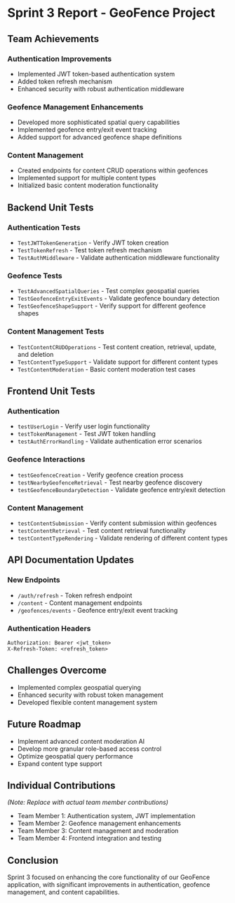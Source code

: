 # Sprint 3 Report - GeoFence Project

## Team Achievements

### Authentication Improvements
- Implemented JWT token-based authentication system
- Added token refresh mechanism
- Enhanced security with robust authentication middleware

### Geofence Management Enhancements
- Developed more sophisticated spatial query capabilities
- Implemented geofence entry/exit event tracking
- Added support for advanced geofence shape definitions

### Content Management
- Created endpoints for content CRUD operations within geofences
- Implemented support for multiple content types
- Initialized basic content moderation functionality

## Backend Unit Tests

### Authentication Tests
- `TestJWTTokenGeneration` - Verify JWT token creation
- `TestTokenRefresh` - Test token refresh mechanism
- `TestAuthMiddleware` - Validate authentication middleware functionality

### Geofence Tests
- `TestAdvancedSpatialQueries` - Test complex geospatial queries
- `TestGeofenceEntryExitEvents` - Validate geofence boundary detection
- `TestGeofenceShapeSupport` - Verify support for different geofence shapes

### Content Management Tests
- `TestContentCRUDOperations` - Test content creation, retrieval, update, and deletion
- `TestContentTypeSupport` - Validate support for different content types
- `TestContentModeration` - Basic content moderation test cases

## Frontend Unit Tests

### Authentication
- `testUserLogin` - Verify user login functionality
- `testTokenManagement` - Test JWT token handling
- `testAuthErrorHandling` - Validate authentication error scenarios

### Geofence Interactions
- `testGeofenceCreation` - Verify geofence creation process
- `testNearbyGeofenceRetrieval` - Test nearby geofence discovery
- `testGeofenceBoundaryDetection` - Validate geofence entry/exit detection

### Content Management
- `testContentSubmission` - Verify content submission within geofences
- `testContentRetrieval` - Test content retrieval functionality
- `testContentTypeRendering` - Validate rendering of different content types

## API Documentation Updates

### New Endpoints
- `/auth/refresh` - Token refresh endpoint
- `/content` - Content management endpoints
- `/geofences/events` - Geofence entry/exit event tracking

### Authentication Headers
```http
Authorization: Bearer <jwt_token>
X-Refresh-Token: <refresh_token>
```

## Challenges Overcome
- Implemented complex geospatial querying
- Enhanced security with robust token management
- Developed flexible content management system

## Future Roadmap
- Implement advanced content moderation AI
- Develop more granular role-based access control
- Optimize geospatial query performance
- Expand content type support

## Individual Contributions
*(Note: Replace with actual team member contributions)*
- Team Member 1: Authentication system, JWT implementation
- Team Member 2: Geofence management enhancements
- Team Member 3: Content management and moderation
- Team Member 4: Frontend integration and testing

## Conclusion
Sprint 3 focused on enhancing the core functionality of our GeoFence application, with significant improvements in authentication, geofence management, and content capabilities.